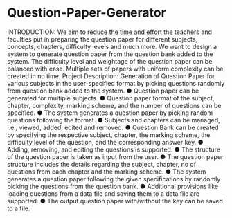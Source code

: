 # Question-Paper-Generator

INTRODUCTION:
We aim to reduce the time and effort the teachers and faculties put in preparing the question
paper for different subjects, concepts, chapters, difficulty levels and much more. We want to
design a system to generate question paper from the question bank added to the system.
The difficulty level and weightage of the question paper can be balanced with ease. Multiple
sets of papers with uniform complexity can be created in no time.
Project Description:
Generation of Question Paper for various subjects in the user-specified format by picking
questions randomly from question bank added to the system.
● Question paper can be generated for multiple subjects.
● Question paper format of the subject, chapter, complexity, marking scheme, and the
number of questions can be specified.
● The system generates a question paper by picking random questions following the
format.
● Subjects and chapters can be managed, i.e., viewed, added, edited and removed.
● Question Bank can be created by specifying the respective subject, chapter, the marking
scheme, the difficulty level of the question, and the corresponding answer key.
● Adding, removing, and editing the questions is supported.
● The structure of the question paper is taken as input from the user.
● The question paper structure includes the details regarding the subject, chapter, no of
questions from each chapter and the marking scheme.
● The system generates a question paper following the given specifications by randomly
picking the questions from the question bank.
● Additional provisions like loading questions from a data file and saving them to a data file
are supported.
● The output question paper with/without the key can be saved to a file.
